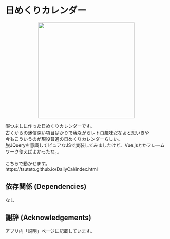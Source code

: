 # 日めくりカレンダー
<p align="center"><img width="300" src="https://tsuteto.github.io/DailyCal/img/sample.png"></p>
暇つぶしに作った日めくりカレンダーです。<br>
古くからの迷信深い項目ばかりで我ながらレトロ趣味だなぁと思いきや<br>
今もこういうのが現役普通の日めくりカレンダーらしい。<br>
脱JQueryを意識してピュアなJSで実装してみましたけど、Vue.jsとかフレームワーク使えばよかったな。。<br>
<br>
こちらで動かせます。<br>
https://tsuteto.github.io/DailyCal/index.html

## 依存関係 (Dependencies)
なし

## 謝辞 (Acknowledgements)
アプリ内「説明」ページに記載しています。
